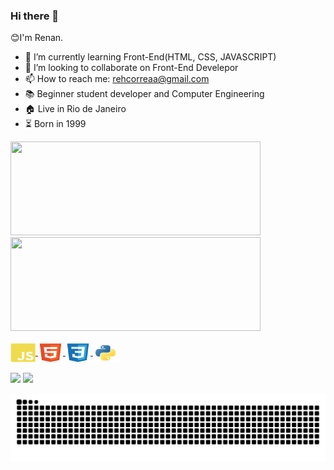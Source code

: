 ### Hi there 👋

😊I'm Renan.

- 🌱 I’m currently learning Front-End(HTML, CSS, JAVASCRIPT)
- 👯 I’m looking to collaborate on Front-End Develepor
- 📫 How to reach me: rehcorreaa@gmail.com
- 📚 Beginner student developer and Computer Engineering
- 🏠 Live in Rio de Janeiro
- ⏳ Born in 1999

<div>
  <a href="https://github.com/RenanCorreaSilva">
  <img height="150em" width="400px"  src="https://github-readme-stats.vercel.app/api?username=RenanCorreaSilva&show_icons=true&theme=github_dark&include_all_commits=true&count_private=true"/>
  <img height="150em" width="400px"  src="https://github-readme-stats.vercel.app/api/top-langs/?username=RenanCorreaSilva&layout=compact&langs_count=7&theme=github_dark"/> 
</div>  
  
  <div style="display: inline_block"><br>
  <img align="center" alt="Re-Js" height="30" width="40" src="https://raw.githubusercontent.com/devicons/devicon/master/icons/javascript/javascript-plain.svg">
  <img align="center" alt="Re-HTML" height="30" width="40" src="https://raw.githubusercontent.com/devicons/devicon/master/icons/html5/html5-original.svg">
  <img align="center" alt="Re-CSS" height="30" width="40" src="https://raw.githubusercontent.com/devicons/devicon/master/icons/css3/css3-original.svg">
  <img align="center" alt="Re-Python" height="30" width="40" src="https://raw.githubusercontent.com/devicons/devicon/master/icons/python/python-original.svg">
</div>
  </br>
  <div> 
  <a href = "mailto:rehcorreaa@gmail.com"><img src="https://img.shields.io/badge/-Gmail-%23333?style=for-the-badge&logo=gmail&logoColor=white" target="_blank" ></a>
  <a href="https://www.linkedin.com/in/renancorreadasilva/"><img src="https://img.shields.io/badge/-LinkedIn-%230077B5?style=for-the-badge&logo=linkedin&logoColor=white" target="_blank"></a> 

![Snake animation](https://github.com/renancorreasilva/renancorreasilva/blob/output/github-contribution-grid-snake.svg)
  
</div>
